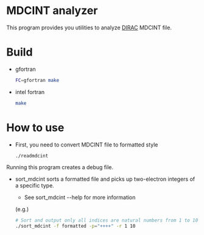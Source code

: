 # MDCINT analyzer

This program provides you utilities to analyze [DIRAC](http://diracprogram.org) MDCINT file.

# Build

- gfortran
  ```sh
  FC=gfortran make
  ```
- intel fortran
  ```sh
  make
  ```

# How to use

- First, you need to convert MDCINT file to formatted style
  ```sh
  ./readmdcint
  ```
Running this program creates a debug file.

- sort_mdcint sorts a formatted file and picks up two-electron integers of a specific type.
  - See sort_mdcint --help for more information

  (e.g.)
    ```sh
    # Sort and output only all indices are natural numbers from 1 to 10
    ./sort_mdcint -f formatted -p="++++" -r 1 10
    ```
